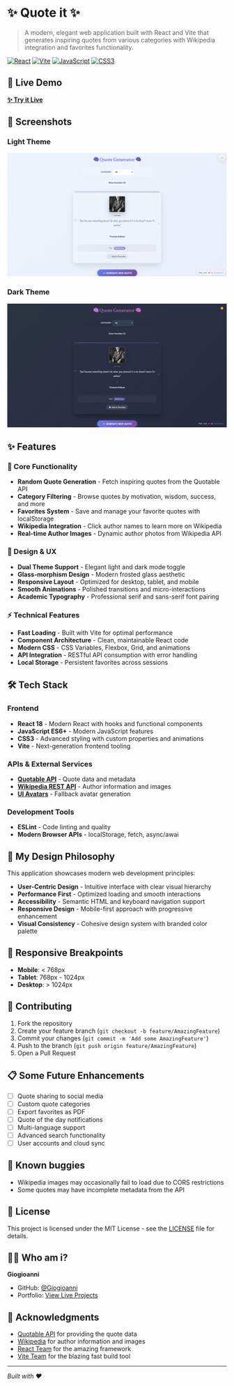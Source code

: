 # ✨ Quote it ✨

> A modern, elegant web application built with React and Vite that generates inspiring quotes from various categories with Wikipedia integration and favorites functionality.

[![React](https://img.shields.io/badge/React-18.0+-61DAFB?style=for-the-badge&logo=react&logoColor=white)](https://reactjs.org/)
[![Vite](https://img.shields.io/badge/Vite-5.0+-646CFF?style=for-the-badge&logo=vite&logoColor=white)](https://vitejs.dev/)
[![JavaScript](https://img.shields.io/badge/JavaScript-ES6+-F7DF1E?style=for-the-badge&logo=javascript&logoColor=black)](https://developer.mozilla.org/en-US/docs/Web/JavaScript)
[![CSS3](https://img.shields.io/badge/CSS3-Modern-1572B6?style=for-the-badge&logo=css3&logoColor=white)](https://developer.mozilla.org/en-US/docs/Web/CSS)

## 🚀 Live Demo

**[✨ Try it Live](https://giogioanni.github.io/quote-it)**

## 📸 Screenshots

### Light Theme
![Light Theme Screenshot](screenshots/light-theme.png)

### Dark Theme  
![Dark Theme Screenshot](screenshots/dark-theme.png)

## ✨ Features

### 🎯 Core Functionality
- **Random Quote Generation** - Fetch inspiring quotes from the Quotable API
- **Category Filtering** - Browse quotes by motivation, wisdom, success, and more
- **Favorites System** - Save and manage your favorite quotes with localStorage
- **Wikipedia Integration** - Click author names to learn more on Wikipedia
- **Real-time Author Images** - Dynamic author photos from Wikipedia API

### 🎨 Design & UX
- **Dual Theme Support** - Elegant light and dark mode toggle
- **Glass-morphism Design** - Modern frosted glass aesthetic
- **Responsive Layout** - Optimized for desktop, tablet, and mobile
- **Smooth Animations** - Polished transitions and micro-interactions
- **Academic Typography** - Professional serif and sans-serif font pairing

### ⚡ Technical Features
- **Fast Loading** - Built with Vite for optimal performance
- **Component Architecture** - Clean, maintainable React code
- **Modern CSS** - CSS Variables, Flexbox, Grid, and animations
- **API Integration** - RESTful API consumption with error handling
- **Local Storage** - Persistent favorites across sessions

## 🛠️ Tech Stack

### Frontend
- **React 18** - Modern React with hooks and functional components
- **JavaScript ES6+** - Modern JavaScript features
- **CSS3** - Advanced styling with custom properties and animations
- **Vite** - Next-generation frontend tooling

### APIs & External Services
- **[Quotable API](https://github.com/lukePeavey/quotable)** - Quote data and metadata
- **[Wikipedia REST API](https://en.wikipedia.org/api/rest_v1/)** - Author information and images
- **[UI Avatars](https://ui-avatars.com/)** - Fallback avatar generation

### Development Tools
- **ESLint** - Code linting and quality
- **Modern Browser APIs** - localStorage, fetch, async/awai

## 🎨 My Design Philosophy

This application showcases modern web development principles:

- **User-Centric Design** - Intuitive interface with clear visual hierarchy
- **Performance First** - Optimized loading and smooth interactions
- **Accessibility** - Semantic HTML and keyboard navigation support
- **Responsive Design** - Mobile-first approach with progressive enhancement
- **Visual Consistency** - Cohesive design system with branded color palette

## 📱 Responsive Breakpoints

- **Mobile**: < 768px
- **Tablet**: 768px - 1024px  
- **Desktop**: > 1024px

## 🤝 Contributing

1. Fork the repository
2. Create your feature branch (`git checkout -b feature/AmazingFeature`)
3. Commit your changes (`git commit -m 'Add some AmazingFeature'`)
4. Push to the branch (`git push origin feature/AmazingFeature`)
5. Open a Pull Request

## 📋 Some Future Enhancements

- [ ] Quote sharing to social media
- [ ] Custom quote categories
- [ ] Export favorites as PDF
- [ ] Quote of the day notifications
- [ ] Multi-language support
- [ ] Advanced search functionality
- [ ] User accounts and cloud sync

## 🐛 Known buggies

- Wikipedia images may occasionally fail to load due to CORS restrictions
- Some quotes may have incomplete metadata from the API

## 📄 License

This project is licensed under the MIT License - see the [LICENSE](LICENSE) file for details.

## 👨‍💻 Who am i?

**Giogioanni**
- GitHub: [@Giogioanni](https://github.com/Giogioanni)
- Portfolio: [View Live Projects](https://github.com/Giogioanni?tab=repositories)

## 🙏 Acknowledgments

- [Quotable API](https://github.com/lukePeavey/quotable) for providing the quote data
- [Wikipedia](https://www.wikipedia.org/) for author information and images
- [React Team](https://reactjs.org/) for the amazing framework
- [Vite Team](https://vitejs.dev/) for the blazing fast build tool

---
*Built with ❤️*
